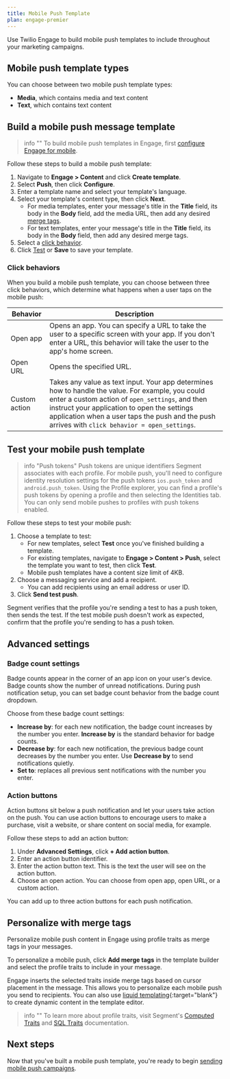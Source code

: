 ```yaml
---
title: Mobile Push Template
plan: engage-premier
---
```


Use Twilio Engage to build mobile push templates to include throughout your marketing campaigns.

## Mobile push template types

You can choose between two mobile push template types:

- **Media**, which contains media and text content
- **Text**, which contains text content 

## Build a mobile push message template

> info ""
> To build mobile push templates in Engage, first [configure Engage for mobile](/docs/engage/campaigns/mobile-push/). 

Follow these steps to build a mobile push template:

1. Navigate to **Engage > Content** and click **Create template**.
2. Select **Push**, then click **Configure**.
3. Enter a template name and select your template's language.
4. Select your template's content type, then click **Next**.
    - For media templates, enter your message's title in the **Title** field, its body in the **Body** field, add the media URL, then add any desired [merge tags](#personalize-with-merge-tags).
    - For text templates, enter your message's title in the **Title** field, its body in the **Body** field, then add any desired merge tags.
5. Select a [click behavior](#click-behaviors).
6. Click [Test](#test-your-mobile-push-template) or **Save** to save your template.


### Click behaviors

When you build a mobile push template, you can choose between three click behaviors, which determine what happens when a user taps on the mobile push:

| Behavior      | Description                                                                                                                                                                                                                                                                                            |
| ------------- | ------------------------------------------------------------------------------------------------------------------------------------------------------------------------------------------------------------------------------------------------------------------------------------------------------ |
| Open app      | Opens an app. You can specify a URL to take the user to a specific screen with your app. If you don't enter a URL, this behavior will take the user to the app's home screen.                                                                                                                          |
| Open URL      | Opens the specified URL.                                                                                                                                                                                                                                                                               |
| Custom action | Takes any value as text input. Your app determines how to handle the value. For example, you could enter a custom action of `open_settings`, and then instruct your application to open the settings application when a user taps the push and the push arrives with `click behavior = open_settings`. |

## Test your mobile push template

> info "Push tokens"
> Push tokens are unique identifiers Segment associates with each profile. For mobile push, you'll need to configure identity resolution settings for the push tokens `ios.push_token` and `android.push_token`. Using the Profile explorer, you can find a profile's push tokens by opening a profile and then selecting the Identities tab. You can only send mobile pushes to profiles with push tokens enabled.

Follow these steps to test your mobile push:

1. Choose a template to test:
    - For new templates, select **Test** once you've finished building a template. 
    - For existing templates, navigate to **Engage > Content > Push**, select the template you want to test, then click **Test**.
    - Mobile push templates have a content size limit of 4KB.
2. Choose a messaging service and add a recipient.
    - You can add recipients using an email address or user ID. 
3. Click **Send test push**.

Segment verifies that the profile you're sending a test to has a push token, then sends the test. If the test mobile push doesn't work as expected, confirm that the profile you're sending to has a push token.

## Advanced settings

### Badge count settings

Badge counts appear in the corner of an app icon on your user's device. Badge counts show the number of unread notifications. During push notification setup, you can set badge count behavior from the badge count dropdown.

Choose from these badge count settings:

- **Increase by**: for each new notification, the badge count increases by the number you enter. **Increase by** is the standard behavior for badge counts.
- **Decrease by**: for each new notification, the previous badge count decreases by the number you enter. Use **Decrease by** to send notifications quietly.
- **Set to**: replaces all previous sent notifications with the number you enter.

### Action buttons

Action buttons sit below a push notification and let your users take action on the push. You can use action buttons to encourage users to make a purchase, visit a website, or share content on social media, for example.

Follow these steps to add an action button:

1. Under **Advanced Settings**, click **+ Add action button**.
2. Enter an action button identifier.
3. Enter the action button text. This is the text the user will see on the action button.
4. Choose an open action. You can choose from open app, open URL, or a custom action.

You can add up to three action buttons for each push notification.

## Personalize with merge tags

Personalize mobile push content in Engage using profile traits as merge tags in your messages.

To personalize a mobile push, click **Add merge tags** in the template builder and select the profile traits to include in your message.

Engage inserts the selected traits inside merge tags based on cursor placement in the message. This allows you to personalize each mobile push you send to recipients. You can also use [liquid templating](https://liquidjs.com/tags/if.html){:target="blank"} to create dynamic content in the template editor. 

> info ""
> To learn more about profile traits, visit Segment's [Computed Traits](/docs/unify/traits/computed-traits/) and [SQL Traits](/docs/unify/traits/sql-traits/) documentation.
 

## Next steps

Now that you've built a mobile push template, you're ready to begin [sending mobile push campaigns](/docs/engage/campaigns/mobile-push/push-campaigns/). 